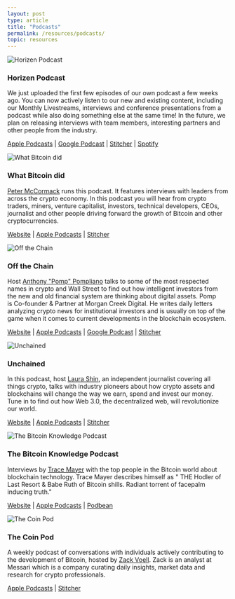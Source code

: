 ```yaml
---
layout: post
type: article
title: "Podcasts"
permalink: /resources/podcasts/
topic: resources
---
```



![Horizen Podcast](https://secureimg.stitcher.com/feedimagesplain328/367125.jpg)

<h3 class="text-center">Horizen Podcast</h3>

We just uploaded the first few episodes of our own podcast a few weeks ago. You can now actively listen to our new and existing content, including our Monthly Livestreams, interviews and conference presentations from a podcast while also doing something else at the same time! In the future, we plan on releasing interviews with team members, interesting partners and other people from the industry.

<p class="text-center mb-5">
    <a href="https://itunes.apple.com/at/podcast/horizen/id1451532930?l=en&mt=2" target="_blank">Apple Podcasts</a> | 
    <a href="https://play.google.com/music/listen#/ps/Igdazc3uwlcwek7dsbmfxcnenq4" target="_blank">Google Podcast</a> | 
    <a href="https://www.stitcher.com/podcast/horizen" target="_blank">Stitcher</a> | 
    <a href="https://open.spotify.com/show/19QEuU6YL0gtr0Z49X7GmY" target="_blank">Spotify</a>
</p>


![What Bitcoin did](https://secureimg.stitcher.com/feedimagesplain328/159159.jpg)

<h3 class="text-center">What Bitcoin did</h3>

[Peter McCormack](https://twitter.com/PeterMcCormack) runs this podcast. It features interviews with leaders from across the crypto economy. In this podcast you will hear from crypto traders, miners, venture capitalist, investors, technical developers, CEOs, journalist and other people driving forward the growth of Bitcoin and other cryptocurrencies.

<p class="text-center mb-5">
    <a href="https://www.whatbitcoindid.com/" target="_blank">Website</a> | 
    <a href="https://itunes.apple.com/at/podcast/the-what-bitcoin-did-podcast/id1317356120?l=en&mt=2" target="_blank">Apple Podcasts</a> | 
    <a href="https://www.stitcher.com/podcast/what-bitcoin-did" target="_blank">Stitcher</a>
</p>


![Off the Chain](https://is3-ssl.mzstatic.com/image/thumb/Music128/v4/53/37/6d/53376dd3-801b-3eb1-2f8a-806d8f190257/source/1200x630bb.jpg)

<h3 class="text-center">Off the Chain</h3>

Host [Anthony "Pomp" Pompliano](https://twitter.com/APompliano) talks to some of the most respected names in crypto and Wall Street to find out how intelligent investors from the new and old financial system are thinking about digital assets. Pomp is Co-founder & Partner at Morgan Creek Digital. He writes daily letters analyzing crypto news for institutional investors and is usually on top of the game when it comes to current developments in the blockchain ecosystem.

<p class="text-center mb-5">
    <a href="https://offthechain.libsyn.com/" target="_blank">Website</a> | 
    <a href="https://itunes.apple.com/at/podcast/off-the-chain/id1434060078?l=en&mt=2" target="_blank">Apple Podcasts</a> | 
    <a href="https://www.google.com/podcasts?feed=aHR0cDovL29mZnRoZWNoYWluLmxpYnN5bi5jb20vcnNz" target="_blank">Google Podcast</a> | 
    <a href="https://www.stitcher.com/podcast/blockworks-group/off-the-chain" target="_blank">Stitcher</a>
</p>


![Unchained](https://i1.sndcdn.com/avatars-000359576747-qmfxcm-t500x500.jpg)

<h3 class="text-center">Unchained</h3>

In this podcast, host [Laura Shin](https://twitter.com/laurashin), an independent journalist covering all things crypto, talks with industry pioneers about how crypto assets and blockchains will change the way we earn, spend and invest our money. Tune in to find out how Web 3.0, the decentralized web, will revolutionize our world.

<p class="text-center mb-5">
    <a href="https://unchainedpodcast.com/" target="_blank">Website</a> | 
    <a href="https://itunes.apple.com/at/podcast/unchained-your-no-hype-resource-for-all-things-crypto/id1123922160?l=en&mt=2" target="_blank">Apple Podcasts</a> | 
    <a href="https://www.stitcher.com/podcast/forbes-podcast-network/unchained-big-ideas-from-the-worlds-of-blockchain-and-fintech" target="_blank">Stitcher</a>
</p>


![The Bitcoin Knowledge Podcast](https://www.bitcoin.kn/img/bitcoin-knowledge-podcast.jpg)

<h3 class="text-center mb-5">The Bitcoin Knowledge Podcast</h3>

Interviews by [Trace Mayer](https://twitter.com/TraceMayer) with the top people in the Bitcoin world about blockchain technology. Trace Mayer describes himself as " THE Hodler of Last Resort & Babe Ruth of Bitcoin shills. Radiant torrent of facepalm inducing truth."

<p class="text-center">
    <a href="https://www.bitcoin.kn/" target="_blank">Website</a> | 
    <a href="https://itunes.apple.com/at/podcast/the-bitcoin-knowledge-podcast/id301670981?l=en&mt=2" target="_blank">Apple Podcasts</a> | 
    <a href="https://www.podbean.com/podcast-detail/mrvih-3a3df/Podcast-%E2%80%93-The-Bitcoin-Knowledge-Podcast" target="_blank">Podbean</a>
</p>


![The Coin Pod](https://secureimg.stitcher.com/feedimagesplain328/173867.jpg)

<h3 class="text-center mb-5">The Coin Pod</h3>

A weekly podcast of conversations with individuals actively contributing to the development of Bitcoin, hosted by [Zack Voell](https://twitter.com/zackvoell). Zack is an analyst at Messari which is a company curating daily insights, market data and research for crypto professionals.

<p class="text-center">
    <a href="https://itunes.apple.com/at/podcast/the-coin-pod/id1350143328?l=en&mt=2" target="_blank">Apple Podcasts</a> | 
    <a href="https://www.stitcher.com/podcast/the-coin-pod" target="_blank">Stitcher</a>
</p>

